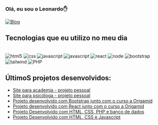 ### Olá, eu sou o Leonardo✋ 
[![Blog](https://img.shields.io/badge/LinkedIn-0077B5?style=for-the-badge&logo=linkedin&logoColor=white)](https://www.linkedin.com/in/leonardo-sarquiz-hugenthobler-95178123b/)

## Tecnologias que eu utilizo no meu dia

<div style="display: inline_block"><br/>
<img align="center" alt="html5" src="https://img.shields.io/badge/HTML5-E34F26?style=for-the-badge&logo=html5&logoColor=white"/>
<img align="center" alt="css" src="https://img.shields.io/badge/CSS3-1572B6?style=for-the-badge&logo=css3&logoColor=white"/>
<img align="center" alt="javascript" src="https://img.shields.io/badge/JavaScript-F7DF1E?style=for-the-badge&logo=javascript&logoColor=black"/>
<img align="center" alt="javascript" src="https://img.shields.io/badge/TypeScript-007ACC?style=for-the-badge&logo=typescript&logoColor=white"/>
<img align="center" alt="react" src="https://img.shields.io/badge/React-20232A?style=for-the-badge&logo=react&logoColor=61DAFB"/>
<img align="center" alt="node" src="https://img.shields.io/badge/Node.js-43853D?style=for-the-badge&logo=node.js&logoColor=white"/>
<img align="center" alt="bootstrap" src="https://img.shields.io/badge/Bootstrap-563D7C?style=for-the-badge&logo=bootstrap&logoColor=white"/>
<img align="center" alt="tailwind" src="https://img.shields.io/badge/Tailwind_CSS-38B2AC?style=for-the-badge&logo=tailwind-css&logoColor=white"/>
<img align="center" alt="PHP" src="https://img.shields.io/badge/PHP-777BB4?style=for-the-badge&logo=php&logoColor=white"/>
</div>

## ÚltimoS projetos desenvolvidos:
- [Site para academia - projeto pessoal](https://leonardosarquiz.github.io/academia/)<br/>
- [Site para psicóloga - projeto pessoal](https://leonardosarquiz.github.io/academia/)<br/>
- [Projeto desenvolvido com Bootstrap junto com o curso a Origamid]( https://leonardosarquiz.github.io/caravan-bootstrap/)<br/>
- [Projeto desenvolvido com React junto com o curso a Origamid]( https://leonardosarquiz.github.io/calcudadoraIMC/)<br/>
- [Projeto Desenvolvido com HTML, CSS, PHP e banco de dados]( https://youtu.be/ydjtJpojNlw )<br/>
- [Projeto Desenvolvido com HTML, CSS e Javascript](https://leonardosarquiz.github.io/Cadastro-cartao/)<br/>


